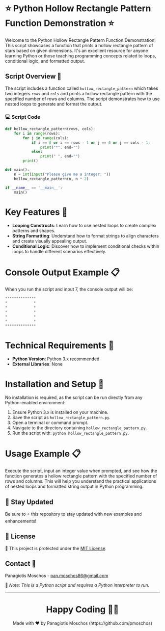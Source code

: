# ⭐ Python Hollow Rectangle Pattern Function Demonstration ⭐

Welcome to the Python Hollow Rectangle Pattern Function Demonstration! This script showcases a function that prints a hollow rectangle pattern of stars based on given dimensions. It's an excellent resource for anyone learning Python or those teaching programming concepts related to loops, conditional logic, and formatted output.

## Script Overview 📘

The script includes a function called `hollow_rectangle_pattern` which takes two integers `rows` and `cols` and prints a hollow rectangle pattern with the specified number of rows and columns. The script demonstrates how to use nested loops to generate and format the output.

### :computer: Script Code

```python
def hollow_rectangle_pattern(rows, cols):
    for i in range(rows):
        for j in range(cols):
            if i == 0 or i == rows - 1 or j == 0 or j == cols - 1:
                print("*", end="")
            else:
                print(" ", end="")
        print()

def main():
    n = int(input("Please give me a integer: "))
    hollow_rectangle_pattern(n, n * 2)

if __name__ == '__main__':
    main()
```

# Key Features 🌟
- **Looping Constructs**: Learn how to use nested loops to create complex patterns and shapes.
- **String Formatting**: Understand how to format strings to align characters and create visually appealing output.
- **Conditional Logic**: Discover how to implement conditional checks within loops to handle different scenarios effectively.

# Console Output Example 📋
When you run the script and input 7, the console output will be:

```python
**************
*            *
*            *
*            *
*            *
*            *
**************
```

# Technical Requirements 🔧
- **Python Version**: Python 3.x recommended
- **External Libraries**: None

# Installation and Setup 🚀
No installation is required, as the script can be run directly from any Python-enabled environment:

1. Ensure Python 3.x is installed on your machine.
2. Save the script as `hollow_rectangle_pattern.py`.
3. Open a terminal or command prompt.
4. Navigate to the directory containing `hollow_rectangle_pattern.py`.
5. Run the script with: `python hollow_rectangle_pattern.py`.

# Usage Example 📋
Execute the script, input an integer value when prompted, and see how the function generates a hollow rectangle pattern with the specified number of rows and columns. This will help you understand the practical applications of nested loops and formatted string output in Python programming.

## 📢 Stay Updated

Be sure to ⭐ this repository to stay updated with new examples and enhancements!

## 📄 License
🔐 This project is protected under the [MIT License](https://mit-license.org/).


## Contact 📧
Panagiotis Moschos - pan.moschos86@gmail.com

🔗 *Note: This is a Python script and requires a Python interpreter to run.*

---
<h1 align=center>Happy Coding 👨‍💻 </h1>

<p align="center">
  Made with ❤️ by Panagiotis Moschos (https://github.com/pmoschos)
</p>